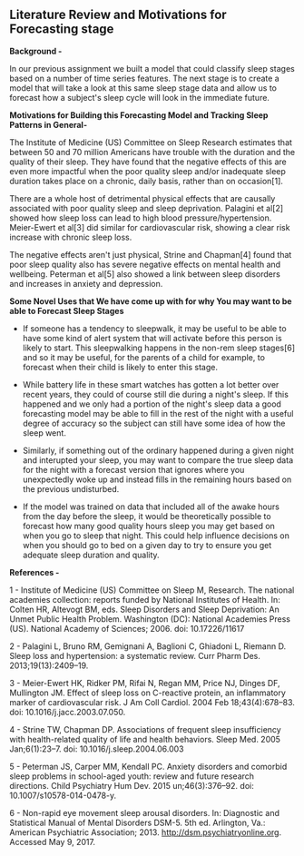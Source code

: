 ## Literature Review and Motivations for Forecasting stage

**Background -** 

In our previous assignment we built a model that could classify sleep stages based on a number of time series features. The next stage is to create a model that will take a look at this same sleep stage data and allow us to forecast how a subject's sleep cycle will look in the immediate future. 

**Motivations for Building this Forecasting Model and Tracking Sleep Patterns in General-** 

The Institute of Medicine (US) Committee on Sleep Research estimates that between 50 and 70 million Americans have trouble with the duration and the quality of their sleep. They have found that the negative effects of this are even more impactful when the poor quality sleep and/or inadequate sleep duration takes place on a chronic, daily basis, rather than on occasion[1].

There are a whole host of detrimental physical effects that are causally associated with poor quality sleep and sleep deprivation. Palagini et al[2] showed how sleep loss can lead to high blood pressure/hypertension. Meier-Ewert et al[3] did similar for cardiovascular risk, showing a clear risk increase with chronic sleep loss.

The negative effects aren't just physical, Strine and Chapman[4] found that poor sleep quality also has severe negative effects on mental health and wellbeing. Peterman et al[5] also showed a link between sleep disorders and increases in anxiety and depression. 

**Some Novel Uses that We have come up with for why You may want to be able to Forecast Sleep Stages**

 - If someone has a tendency to sleepwalk, it may be useful to be able to have some kind of alert system that will activate before this person is likely to start. This sleepwalking happens in the non-rem sleep stages[6] and so it may be useful, for the parents of a child for example, to forecast when their child is likely to enter this stage.

 - While battery life in these smart watches has gotten a lot better over recent years, they could of course still die during a night's sleep. If this happened and we only had a portion of the night's sleep data a good forecasting model may be able to fill in the rest of the night with a useful degree of accuracy so the subject can still have some idea of how the sleep went.

 - Similarly, if something out of the ordinary happened during a given night and interupted your sleep, you may want to compare the true sleep data for the night with a forecast version that ignores where you unexpectedly woke up and instead fills in the remaining hours based on the previous undisturbed. 

 - If the model was trained on data that included all of the awake hours from the day before the sleep, it would be theoretically possible to forecast how many good quality hours sleep you may get based on when you go to sleep that night. This could help influence decisions on when you should go to bed on a given day to try to ensure you get adequate sleep duration and quality.

**References -** 

1 - Institute of Medicine (US) Committee on Sleep M, Research.
    The national academies collection: reports funded by
    National Institutes of Health. In: Colten HR, Altevogt BM, eds.
    Sleep Disorders and Sleep Deprivation: An Unmet Public Health
    Problem. Washington (DC): National Academies Press (US).
    National Academy of Sciences; 2006. doi: 10.17226/11617

2 - Palagini L, Bruno RM, Gemignani A, Baglioni C, Ghiadoni L, Riemann D. 
    Sleep loss and hypertension: a systematic review. 
    Curr Pharm Des. 2013;19(13):2409–19.

3 - Meier-Ewert HK, Ridker PM, Rifai N, Regan MM, Price NJ, Dinges DF, Mullington JM. 
    Effect of sleep loss on C-reactive protein, an inflammatory marker of cardiovascular risk. 
    J Am Coll Cardiol. 2004 Feb 18;43(4):678–83. doi: 10.1016/j.jacc.2003.07.050.

4 - Strine TW, Chapman DP. Associations of frequent sleep insufficiency 
    with health-related quality of life and health behaviors. Sleep Med. 
    2005 Jan;6(1):23–7. doi: 10.1016/j.sleep.2004.06.003
    
5 - Peterman JS, Carper MM, Kendall PC. Anxiety disorders and comorbid 
    sleep problems in school-aged youth: review and future research directions. 
    Child Psychiatry Hum Dev. 2015 un;46(3):376–92. doi: 10.1007/s10578-014-0478-y.
    
6 - Non-rapid eye movement sleep arousal disorders. 
    In: Diagnostic and Statistical Manual of Mental Disorders DSM-5. 5th ed. Arlington,
    Va.: American Psychiatric Association; 2013. http://dsm.psychiatryonline.org. Accessed May 9, 2017.
